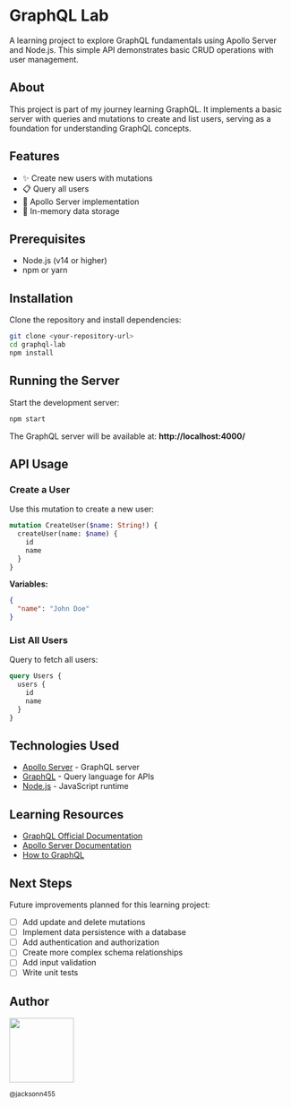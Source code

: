 # GraphQL Lab

A learning project to explore GraphQL fundamentals using Apollo Server and Node.js. This simple API demonstrates basic CRUD operations with user management.

## About

This project is part of my journey learning GraphQL. It implements a basic server with queries and mutations to create and list users, serving as a foundation for understanding GraphQL concepts.

## Features

- ✨ Create new users with mutations
- 📋 Query all users
- 🚀 Apollo Server implementation
- 💾 In-memory data storage

## Prerequisites

- Node.js (v14 or higher)
- npm or yarn

## Installation

Clone the repository and install dependencies:

```bash
git clone <your-repository-url>
cd graphql-lab
npm install
```

## Running the Server

Start the development server:

```bash
npm start
```

The GraphQL server will be available at: **http://localhost:4000/**

## API Usage

### Create a User

Use this mutation to create a new user:

```graphql
mutation CreateUser($name: String!) {
  createUser(name: $name) {
    id
    name
  }
}
```

**Variables:**
```json
{
  "name": "John Doe"
}
```

### List All Users

Query to fetch all users:

```graphql
query Users {
  users {
    id
    name
  }
}
```

## Technologies Used

- [Apollo Server](https://www.apollographql.com/docs/apollo-server/) - GraphQL server
- [GraphQL](https://graphql.org/) - Query language for APIs
- [Node.js](https://nodejs.org/) - JavaScript runtime

## Learning Resources

- [GraphQL Official Documentation](https://graphql.org/learn/)
- [Apollo Server Documentation](https://www.apollographql.com/docs/apollo-server/)
- [How to GraphQL](https://www.howtographql.com/)

## Next Steps

Future improvements planned for this learning project:

- [ ] Add update and delete mutations
- [ ] Implement data persistence with a database
- [ ] Add authentication and authorization
- [ ] Create more complex schema relationships
- [ ] Add input validation
- [ ] Write unit tests

## Author

<img src="https://avatars1.githubusercontent.com/u/46221221?s=460&u=0d161e390cdad66e925f3d52cece6c3e65a23eb2&v=4" width=115>  

<sub>@jacksonn455</sub>